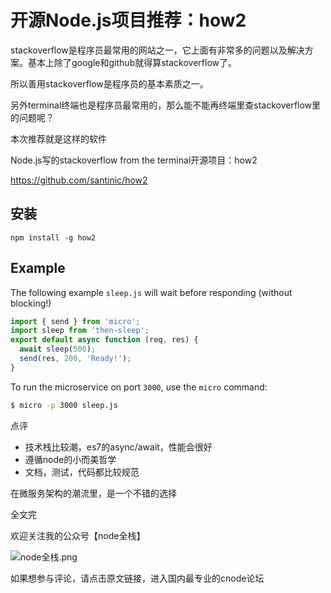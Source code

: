 # 开源Node.js项目推荐：how2

stackoverflow是程序员最常用的网站之一，它上面有非常多的问题以及解决方案。基本上除了google和github就得算stackoverflow了。

所以善用stackoverflow是程序员的基本素质之一。

另外terminal终端也是程序员最常用的，那么能不能再终端里查stackoverflow里的问题呢？

本次推荐就是这样的软件

Node.js写的stackoverflow from the terminal开源项目：how2

https://github.com/santinic/how2



## 安装

```
npm install -g how2
```

## Example

The following example `sleep.js` will wait before responding (without blocking!)

```js
import { send } from 'micro';
import sleep from 'then-sleep';
export default async function (req, res) {
  await sleep(500);
  send(res, 200, 'Ready!');
}
```

To run the microservice on port `3000`, use the `micro` command:

```bash
$ micro -p 3000 sleep.js
```

点评

- 技术栈比较潮，es7的async/await，性能会很好
- 遵循node的小而美哲学
- 文档，测试，代码都比较规范

在微服务架构的潮流里，是一个不错的选择


全文完

欢迎关注我的公众号【node全栈】

![node全栈.png](//dn-cnode.qbox.me/FtALxsauUkYDGdzcuA5y6BaIdUMC)


如果想参与评论，请点击原文链接，进入国内最专业的cnode论坛
